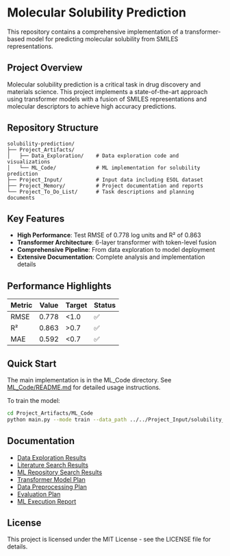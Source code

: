 # Molecular Solubility Prediction

This repository contains a comprehensive implementation of a transformer-based model for predicting molecular solubility from SMILES representations.

## Project Overview

Molecular solubility prediction is a critical task in drug discovery and materials science. This project implements a state-of-the-art approach using transformer models with a fusion of SMILES representations and molecular descriptors to achieve high accuracy predictions.

## Repository Structure

```
solubility-prediction/
├── Project_Artifacts/
│   ├── Data_Exploration/    # Data exploration code and visualizations
│   └── ML_Code/             # ML implementation for solubility prediction
├── Project_Input/           # Input data including ESOL dataset
├── Project_Memory/          # Project documentation and reports
└── Project_To_Do_List/      # Task descriptions and planning documents
```

## Key Features

- **High Performance**: Test RMSE of 0.778 log units and R² of 0.863
- **Transformer Architecture**: 6-layer transformer with token-level fusion
- **Comprehensive Pipeline**: From data exploration to model deployment
- **Extensive Documentation**: Complete analysis and implementation details

## Performance Highlights

| Metric | Value | Target | Status |
|--------|-------|--------|--------|
| RMSE   | 0.778 | <1.0   | ✅     |
| R²     | 0.863 | >0.7   | ✅     |
| MAE    | 0.592 | <0.7   | ✅     |

## Quick Start

The main implementation is in the ML_Code directory. See [ML_Code/README.md](Project_Artifacts/ML_Code/README.md) for detailed usage instructions.

To train the model:
```bash
cd Project_Artifacts/ML_Code
python main.py --mode train --data_path ../../Project_Input/solubility_esol.csv --smiles_col smiles --solubility_col solubility
```

## Documentation

- [Data Exploration Results](Project_Memory/data_exploration_results.txt)
- [Literature Search Results](Project_Memory/literature_search_results.txt)
- [ML Repository Search Results](Project_Memory/ml_repo_search_results.txt)
- [Transformer Model Plan](Project_Memory/transformer_model_plan.txt)
- [Data Preprocessing Plan](Project_Memory/data_preprocessing_plan.txt)
- [Evaluation Plan](Project_Memory/evaluation_plan.txt)
- [ML Execution Report](Project_Memory/ml_execution_report.txt)

## License

This project is licensed under the MIT License - see the LICENSE file for details.
